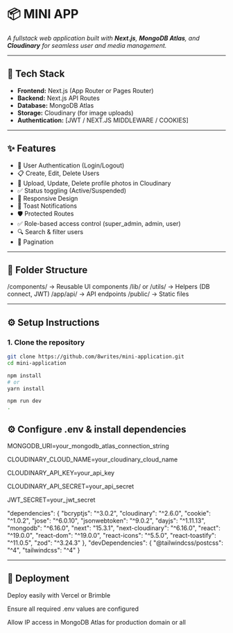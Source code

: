 # 📦 MINI APP

_A fullstack web application built with **Next.js**, **MongoDB Atlas**, and **Cloudinary** for seamless user and media management._

---

## 🚀 Tech Stack

- **Frontend:** Next.js (App Router or Pages Router)
- **Backend:** Next.js API Routes
- **Database:** MongoDB Atlas
- **Storage:** Cloudinary (for image uploads)
- **Authentication:** [JWT / NEXT.JS MIDDLEWARE / COOKIES]

---

## ✨ Features

- 🔐 User Authentication (Login/Logout)
- 📋 Create, Edit, Delete Users
- 📸 Upload, Update, Delete profile photos in Cloudinary
- ✅ Status toggling (Active/Suspended)
- 📱 Responsive Design
- 🔔 Toast Notifications
- 🛡️ Protected Routes
- ✅ Role-based access control (super_admin, admin, user)
- 🔍 Search & filter users
- 📄 Pagination


---

## 📁 Folder Structure

/components/ → Reusable UI components
/lib/ or /utils/ → Helpers (DB connect, JWT)
/app/api/ → API endpoints
/public/ → Static files


---

## ⚙️ Setup Instructions

### 1. Clone the repository

```bash
git clone https://github.com/8writes/mini-application.git
cd mini-application

npm install
# or
yarn install

npm run dev
.
```

## ⚙️ Configure .env & install dependencies

MONGODB_URI=your_mongodb_atlas_connection_string

CLOUDINARY_CLOUD_NAME=your_cloudinary_cloud_name

CLOUDINARY_API_KEY=your_api_key

CLOUDINARY_API_SECRET=your_api_secret

JWT_SECRET=your_jwt_secret

  "dependencies": {
    "bcryptjs": "^3.0.2",
    "cloudinary": "^2.6.0",
    "cookie": "^1.0.2",
    "jose": "^6.0.10",
    "jsonwebtoken": "^9.0.2",
    "dayjs": "^1.11.13",
    "mongodb": "^6.16.0",
    "next": "15.3.1",
    "next-cloudinary": "^6.16.0",
    "react": "^19.0.0",
    "react-dom": "^19.0.0",
    "react-icons": "^5.5.0",
    "react-toastify": "^11.0.5",
    "zod": "^3.24.3"
  },
  "devDependencies": {
    "@tailwindcss/postcss": "^4",
    "tailwindcss": "^4"
  }

---

## 🚀 Deployment
Deploy easily with Vercel or Brimble

Ensure all required .env values are configured

Allow IP access in MongoDB Atlas for production domain or all 
